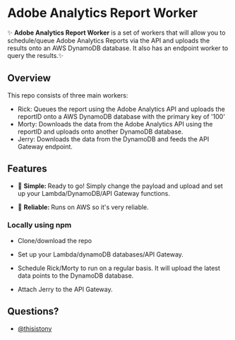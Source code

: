 # Adobe Analytics Report Worker

<p>✨ <strong>Adobe Analytics Report Worker</strong> is a set of workers that will allow you to schedule/queue Adobe Analytics Reports via the API and uploads the results onto an AWS DynamoDB database. It also has an endpoint worker to query the results.✨</p>

## Overview
<p>This repo consists of three main workers:</p>

* Rick: Queues the report using the Adobe Analytics API and uploads the reportID onto a AWS DynamoDB database with the primary key of '100'
* Morty: Downloads the data from the Adobe Analytics API using the reportID and uploads onto another DynamoDB database.
* Jerry: Downloads the data from the DynamoDB and feeds the API Gateway endpoint.

## Features
* 🔩 <strong>Simple: </strong> Ready to go! Simply change the payload and upload and set up your Lambda/DynamoDB/API Gateway functions.

* 💪 <strong>Reliable: </strong> Runs on AWS so it's very reliable.

### Locally using npm
* Clone/download the repo

* Set up your Lambda/dynamoDB databases/API Gateway.

* Schedule Rick/Morty to run on a regular basis. It will upload the latest data points to the DynamoDB database.

* Attach Jerry to the API Gateway.

## Questions?
* [@thisistony](https://github.com/thisistony)
